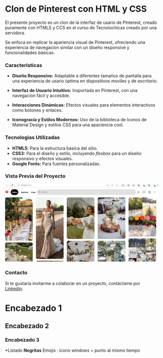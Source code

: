 # Clon de Pinterest con HTML y CSS 
El presente proyecto es un clon de la interfaz de usario de Pinterest, creado puramente con HTMLS y CCS en el curso de Tecnolochicas creado por una servidora.

Se enfoca en replicar la apariencia visual de Pinterest, ofreciendo una experiencia de navegacion similar con un diseño responsive y funcionalidades básicas.

### Características

* **Diseño Responsive:** Adaptable a diferentes tamaños de pantalla para una experiencia de usario óptima en dispositivos moviles y de escritorio.
  
* **Interfaz de Usuario Intuitivo:** Insportada en Pinterest, con una navegación fácil y accesible.

* **Interacciones Dinámicas:** Efectos visuales para elementos interactivos como botones y enlaces.

* **Iconogracía y Estilos Modernos:** Uso de la biblioteca de Iconos de Material Design y estilos CSS para una apaciencia cool.

### Tecnologias Utilizadas

+ **HTML5:** Para la estructura básica del sitio.
+ **CSS3:** Para el diseño y estilo, incluyendo _flexbox_ para un diseño responsivo y efectos visuales.
+ **Google Fonts:** Para fuentes personalizadas.

### Vista Previa del Proyecto 
![Demo](imagenes/Pinterest_screen.PNG)


### Contacto

Si te gustaria invitarme a colaborar en un proyecto, contáctame por [Linkedin](https://www.linkedin.com/in/karla-navarro-3993a8123/).




 # Encabezado 1
 ## Encabezado 2
 ### Encabezado 3
 *Listado
 **Negritas**
 Emojis :  icono windows + punto al mismo tiempo
